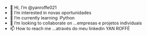 - 👋 Hi, I’m @yanroffe021
- 👀 I’m interested in novas oportunidades
- 🌱 I’m currently learning :Python
- 💞️ I’m looking to collaborate on ...empresas e projetos individuais
- 📫 How to reach me ...através do meu linkedin  YAN ROFFÉ
<!---
yanroffe021/yanroffe021 is a ✨ special ✨ repository because its `README.md` (this file) appears on your GitHub profile.
You can click the Preview link to take a look at your changes.
--->
